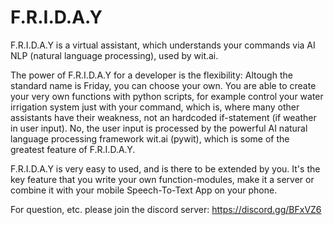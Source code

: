 # F.R.I.D.A.Y

 

F.R.I.D.A.Y is a virtual assistant, which understands your commands via AI NLP (natural language processing), used by wit.ai.

The power of F.R.I.D.A.Y for a developer is the flexibility: Altough the standard name is Friday, you can choose your own. You are able to create your very own functions with python scripts, for example control your water irrigation system just with your command, which is, where many other assistants have their weakness, not an hardcoded if-statement (if weather in user input). No, the user input is processed by the powerful AI natural language processing framework wit.ai (pywit), which is some of the greatest feature of F.R.I.D.A.Y.

F.R.I.D.A.Y is very easy to used, and is there to be extended by you. It's the key feature that you write your own function-modules, make it a server or combine it with your mobile Speech-To-Text App on your phone.

For question, etc. please join the discord server: https://discord.gg/BFxVZ6
